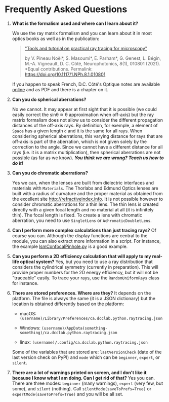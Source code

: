 # Frequently Asked Questions



1. **What is the formalism used and where can I learn about it?**

   We use the ray matrix formalism and you can learn about it in most optics books as well as in the publication:

   > ["Tools and tutorial on practical ray tracing for microscopy"](https://doi.org/10.1117/1.NPh.8.1.010801) 
   >
   > by V. Pineau Noël\*, S. Masoumi\*, E. Parham*, G. Genest, L. Bégin, M.-A. Vigneault, D. C. Côté, 
   > Neurophotonics, 8(1), 010801 (2021). 
   > *Equal contributions.
   > Permalink: https://doi.org/10.1117/1.NPh.8.1.010801

   If you happen to speak French, D.C. Côté's Optique notes are available [online](https://books.apple.com/ca/book/optique/id949326768) and as PDF and there is a chapter on it.

2. **Can you do spherical aberrations?**

   No we cannot. It may appear at first sight that it is possible (we could easily correct the sinθ ≅ θ approximation when off-axis) but the ray matrix formalism does not allow us to consider the different propagation distances of the off-axis rays.  By definition, for exemple, a element of `Space` has a given length `d` and it is the same for all rays.  When considering spherical aberrations, this varying distance for rays that are off-axis is part of the aberration, which is not given solely by the correction to the angle.  Since we cannot have a different distance for all rays (i.e. it is a matrix multiplication), then spherical aberrations are not possible (as far as we know). ***You think we are wrong? Teach us how to do it!***

3. **Can you do chromatic aberrations?**

   Yes we can, when the lenses are built from dielectric interfaces and materials with `Materials`.  The Thorlabs and Edmund Optics lenses are built with a radius of curvature and the proper material as obtained from the excellent site http://refractiveindex.info.
   It is not possible however to consider chromatic aberrations for a thin lens. The thin lens is created directly with a given focal length and no material at all (it is infinitely thin). The focal length is fixed. To create a lens with chromatic aberration, you need to use `SingletLens` or `AchromaticDoubletLens`.
   
4. **Can I perform more complex calculations than just tracing rays?**
   Of course you can. Although the display functions are central to the module, you can also extract more information in a script.  For instance, the example [lsmConfocalPinhole.py](https://github.com/DCC-Lab/RayTracing/blob/master/raytracing/examples/fig6-lsmConfocalpinhole.py) is a good example. 

5. **Can you perform a 2D efficiency calculation that will apply to my real-life optical system?**
   Yes, but you need to use a ray distribution that considers the cylindrical symmetry (currently in preparation). This will provide proper numbers for the 2D energy efficiency, but it will not be "traceable" easily. To trace your rays, use the `RandomUniformRays` class for instance.

6. **There are stored preferences. Where are they?**
   It depends on the platform. The file is always the same (it is a JSON dictionary) but the location is obtained differently based on the platform:

   * macOS: `(username)/Library/Preferences/ca.dcclab.python.raytracing.json`

   * Windows: `(username)/AppData(something-something)/ca.dcclab.python.raytracing.json`

   * linux:  `(username)/.config/ca.dcclab.python.raytracing.json`

   
   Some of the variables that are stored are: `lastVersionCheck` (date of the last version check on PyPI) and `mode` which can be `beginner`, `expert`, or `silent`.
   
7. **There are a lot of warnings printed on screen, and I don't like it because I know what I am doing. Can I get rid of that?**
   Yes you can. There are three modes: `beginner` (many warnings), `expert` (very few, but some), and `silent` (nothing). Call `silentMode(saveToPrefs=True)` or `expertMode(saveToPrefs=True)` and you will be all set.

